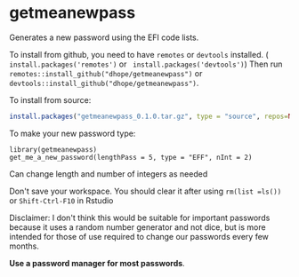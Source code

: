 # getmeanewpass
Generates a new password using the EFI code lists.

To install from github, you need to have `remotes` or `devtools` installed. (` install.packages('remotes')` or ` install.packages('devtools')`)
Then run ` remotes::install_github("dhope/getmeanewpass")` or ` devtools::install_github("dhope/getmeanewpass")`.

To install from source:
```r
install.packages("getmeanewpass_0.1.0.tar.gz", type = "source", repos=NULL)
```



To make your new password type:
```{r}
library(getmeanewpass)
get_me_a_new_password(lengthPass = 5, type = "EFF", nInt = 2)
```


Can change length and number of integers as needed

Don't save your workspace. You should clear it after using `rm(list =ls())` or `Shift-Ctrl-F10` in Rstudio


Disclaimer: I don't think this would be suitable for important passwords because it uses a random number generator and not dice, 
but is more intended for those of use required to change our passwords every few months.

**Use a password manager for most passwords**. 
